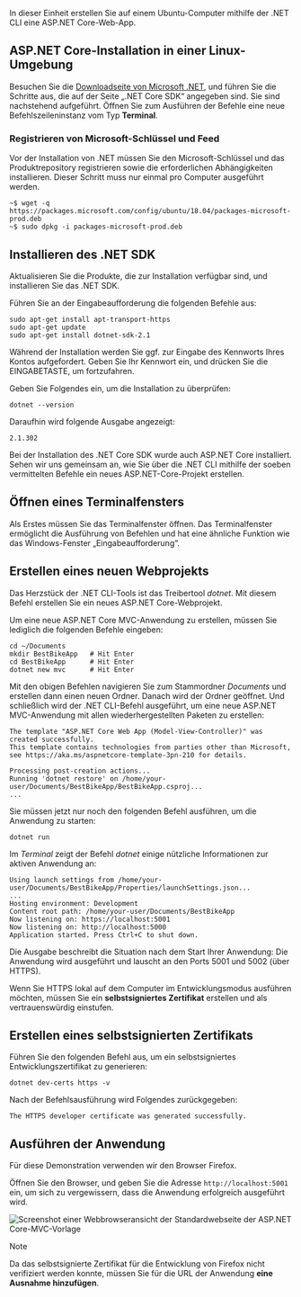 In dieser Einheit erstellen Sie auf einem Ubuntu-Computer mithilfe der .NET CLI eine ASP.NET Core-Web-App.

## <a name="aspnet-core-installation-on-linux-environment"></a>ASP.NET Core-Installation in einer Linux-Umgebung

Besuchen Sie die [Downloadseite von Microsoft .NET](https://www.microsoft.com/net/download), und führen Sie die Schritte aus, die auf der Seite „.NET Core SDK“ angegeben sind. Sie sind nachstehend aufgeführt. Öffnen Sie zum Ausführen der Befehle eine neue Befehlszeileninstanz vom Typ **Terminal**.

### <a name="register-microsoft-key-and-feed"></a>Registrieren von Microsoft-Schlüssel und Feed

Vor der Installation von .NET müssen Sie den Microsoft-Schlüssel und das Produktrepository registrieren sowie die erforderlichen Abhängigkeiten installieren. Dieser Schritt muss nur einmal pro Computer ausgeführt werden.

```console
~$ wget -q https://packages.microsoft.com/config/ubuntu/18.04/packages-microsoft-prod.deb
~$ sudo dpkg -i packages-microsoft-prod.deb
```

## <a name="install-the-net-sdk"></a>Installieren des .NET SDK

Aktualisieren Sie die Produkte, die zur Installation verfügbar sind, und installieren Sie das .NET SDK.

Führen Sie an der Eingabeaufforderung die folgenden Befehle aus:

```console
sudo apt-get install apt-transport-https
sudo apt-get update
sudo apt-get install dotnet-sdk-2.1
```

Während der Installation werden Sie ggf. zur Eingabe des Kennworts Ihres Kontos aufgefordert. Geben Sie Ihr Kennwort ein, und drücken Sie die EINGABETASTE, um fortzufahren.

Geben Sie Folgendes ein, um die Installation zu überprüfen:

```console
dotnet --version
```

Daraufhin wird folgende Ausgabe angezeigt:

```console
2.1.302
```

Bei der Installation des .NET Core SDK wurde auch ASP.NET Core installiert. Sehen wir uns gemeinsam an, wie Sie über die .NET CLI mithilfe der soeben vermittelten Befehle ein neues ASP.NET-Core-Projekt erstellen.

## <a name="open-a-terminal-window"></a>Öffnen eines Terminalfensters

Als Erstes müssen Sie das Terminalfenster öffnen. Das Terminalfenster ermöglicht die Ausführung von Befehlen und hat eine ähnliche Funktion wie das Windows-Fenster „Eingabeaufforderung“.

## <a name="create-a-new-web-project"></a>Erstellen eines neuen Webprojekts

Das Herzstück der .NET CLI-Tools ist das Treibertool *dotnet*. Mit diesem Befehl erstellen Sie ein neues ASP.NET Core-Webprojekt.

Um eine neue ASP.NET Core MVC-Anwendung zu erstellen, müssen Sie lediglich die folgenden Befehle eingeben:

```console
cd ~/Documents
mkdir BestBikeApp   # Hit Enter
cd BestBikeApp      # Hit Enter
dotnet new mvc      # Hit Enter
```

Mit den obigen Befehlen navigieren Sie zum Stammordner *Documents* und erstellen dann einen neuen Ordner. Danach wird der Ordner geöffnet. Und schließlich wird der .NET CLI-Befehl ausgeführt, um eine neue ASP.NET MVC-Anwendung mit allen wiederhergestellten Paketen zu erstellen:

```console
The template "ASP.NET Core Web App (Model-View-Controller)" was created successfully.
This template contains technologies from parties other than Microsoft, see https://aka.ms/aspnetcore-template-3pn-210 for details.

Processing post-creation actions...
Running 'dotnet restore' on /home/your-user/Documents/BestBikeApp/BestBikeApp.csproj...
...
```

Sie müssen jetzt nur noch den folgenden Befehl ausführen, um die Anwendung zu starten:

```console
dotnet run
```

Im *Terminal* zeigt der Befehl *dotnet* einige nützliche Informationen zur aktiven Anwendung an:

```console
Using launch settings from /home/your-user/Documents/BestBikeApp/Properties/launchSettings.json...
...
Hosting environment: Development
Content root path: /home/your-user/Documents/BestBikeApp
Now listening on: https://localhost:5001
Now listening on: http://localhost:5000
Application started. Press Ctrl+C to shut down.
```

Die Ausgabe beschreibt die Situation nach dem Start Ihrer Anwendung: Die Anwendung wird ausgeführt und lauscht an den Ports 5001 und 5002 (über HTTPS).

Wenn Sie HTTPS lokal auf dem Computer im Entwicklungsmodus ausführen möchten, müssen Sie ein **selbstsigniertes Zertifikat** erstellen und als vertrauenswürdig einstufen.

## <a name="create-a-self-signed-certificate"></a>Erstellen eines selbstsignierten Zertifikats

Führen Sie den folgenden Befehl aus, um ein selbstsigniertes Entwicklungszertifikat zu generieren:

```console
dotnet dev-certs https -v
```

Nach der Befehlsausführung wird Folgendes zurückgegeben:

```console
The HTTPS developer certificate was generated successfully.
```

## <a name="run-the-application"></a>Ausführen der Anwendung

Für diese Demonstration verwenden wir den Browser Firefox.

Öffnen Sie den Browser, und geben Sie die Adresse `http://localhost:5001` ein, um sich zu vergewissern, dass die Anwendung erfolgreich ausgeführt wird.

![Screenshot einer Webbrowseransicht der Standardwebseite der ASP.NET Core-MVC-Vorlage](../media/5-asp-core-mvc-default-template.PNG)

> [!NOTE]
> Da das selbstsignierte Zertifikat für die Entwicklung von Firefox nicht verifiziert werden konnte, müssen Sie für die URL der Anwendung **eine Ausnahme hinzufügen**.
